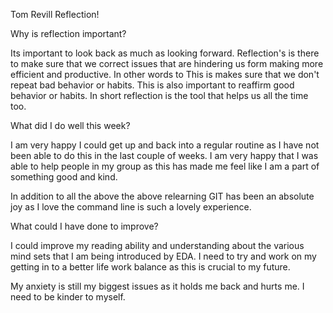 Tom Revill Reflection!

Why is reflection important?

Its important to look back as much as looking forward. Reflection's
is there to make sure that we correct issues that are hindering us form making
more efficient and productive. In other words to This is makes sure that we
don't repeat bad behavior or habits. This is also important to reaffirm good
behavior or habits. In short reflection is the tool that helps us all the time
too.

What did I do well this week?

I am  very happy I could get up and back into a regular routine as I have not
been able to do this in the last couple of weeks. I am very happy that I was able
to help people in my group as this has made me feel like I am a part of something
good and kind.

In addition to all the above the above relearning GIT has been an absolute joy
as I love the command line is such a lovely experience.             

What could I have done to improve?

I could improve my reading ability and understanding about the various mind sets
that I am being introduced by EDA.
I need to try and work on my getting in to a better life work balance as this is
crucial to my future.

My anxiety is still my biggest issues as it holds me back and hurts me. I need
to be kinder to myself.
